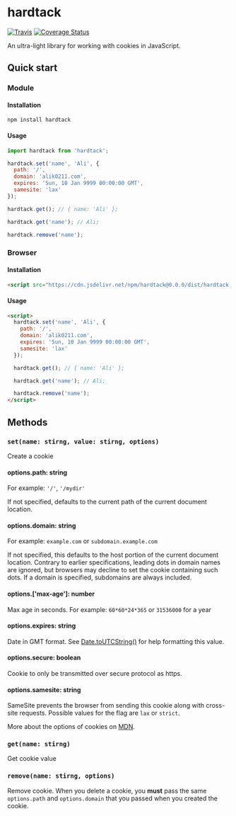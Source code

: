 # hardtack

[![Travis](https://img.shields.io/travis/alik0211/hardtack/master.svg?style=flat-square)](https://travis-ci.com/alik0211/hardtack)
[![Coverage Status](https://img.shields.io/coveralls/github/alik0211/hardtack/master.svg?style=flat-square)](https://coveralls.io/github/alik0211/hardtack?branch=master)

An ultra-light library for working with cookies in JavaScript.

## Quick start
### Module
#### Installation
```
npm install hardtack
```
#### Usage
```javascript
import hardtack from 'hardtack';

hardtack.set('name', 'Ali', {
  path: '/',
  domain: 'alik0211.com',
  expires: 'Sun, 10 Jan 9999 00:00:00 GMT',
  samesite: 'lax'
});

hardtack.get(); // { name: 'Ali' };

hardtack.get('name'); // Ali;

hardtack.remove('name');
```

### Browser
#### Installation
```html
<script src="https://cdn.jsdelivr.net/npm/hardtack@0.0.0/dist/hardtack.min.js"></script>
```
#### Usage
```html
<script>
  hardtack.set('name', 'Ali', {
    path: '/',
    domain: 'alik0211.com',
    expires: 'Sun, 10 Jan 9999 00:00:00 GMT',
    samesite: 'lax'
  });

  hardtack.get(); // { name: 'Ali' };

  hardtack.get('name'); // Ali;

  hardtack.remove('name');
</script>
```

## Methods
### `set(name: stirng, value: stirng, options)`

Create a cookie

#### options.path: string

For example: `'/'`, `'/mydir'`

If not specified, defaults to the current path of the current document location.

#### options.domain: string

For example: `example.com` or `subdomain.example.com`

If not specified, this defaults to the host portion of the current document location. Contrary to earlier specifications, leading dots in domain names are ignored, but browsers may decline to set the cookie containing such dots. If a domain is specified, subdomains are always included.

#### options.['max-age']: number

Max age in seconds. For example: `60*60*24*365` or `31536000` for a year

#### options.expires: string

Date in GMT format. See [Date.toUTCString()](https://developer.mozilla.org/en-US/docs/Web/JavaScript/Reference/Global_Objects/Date/toUTCString) for help formatting this value.

#### options.secure: boolean

Cookie to only be transmitted over secure protocol as https.

#### options.samesite: string

SameSite prevents the browser from sending this cookie along with cross-site requests. Possible values for the flag are `lax` or `strict`.

More about the options of cookies on [MDN](https://developer.mozilla.org/en-US/docs/Web/API/Document/cookie).

### `get(name: stirng)`

Get cookie value

### `remove(name: stirng, options)`

Remove cookie. When you delete a cookie, you **must** pass the same `options.path` and `options.domain` that you passed when you created the cookie.
